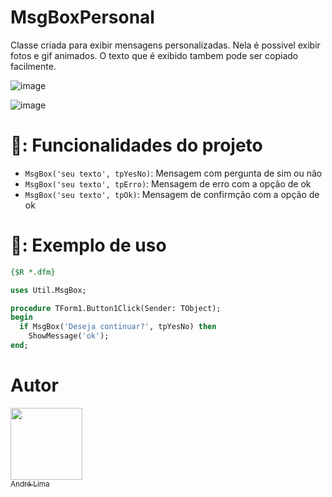 # MsgBoxPersonal

Classe criada para exibir mensagens personalizadas. Nela é possivel exibir fotos e gif animados. O texto que é exibido tambem pode ser copiado facilmente.

![image](https://github.com/andreCLima/MsgBoxPersonal/assets/90877034/60a77fae-1d1c-4f40-a03b-6f398bc4d6c9)

![image](https://github.com/andreCLima/MsgBoxPersonal/assets/90877034/a8f8c5f8-f73e-4bad-a2da-66c022c9aaa0)


# 🔨: Funcionalidades do projeto

- `MsgBox('seu texto', tpYesNo)`: Mensagem com pergunta de sim ou não 
- `MsgBox('seu texto', tpErro)`: Mensagem de erro com a opção de ok
- `MsgBox('seu texto', tpOk)`: Mensagem de confirmção com a opção de ok


# 🦾: Exemplo de uso
```pascal
{$R *.dfm}

uses Util.MsgBox;

procedure TForm1.Button1Click(Sender: TObject);
begin
  if MsgBox('Deseja continuar?', tpYesNo) then
    ShowMessage('ok');
end;
```

# Autor

[<img src="https://avatars.githubusercontent.com/u/90877034?v=4" width=115><br><sub>André Lima</sub>](https://github.com/andreCLima)





